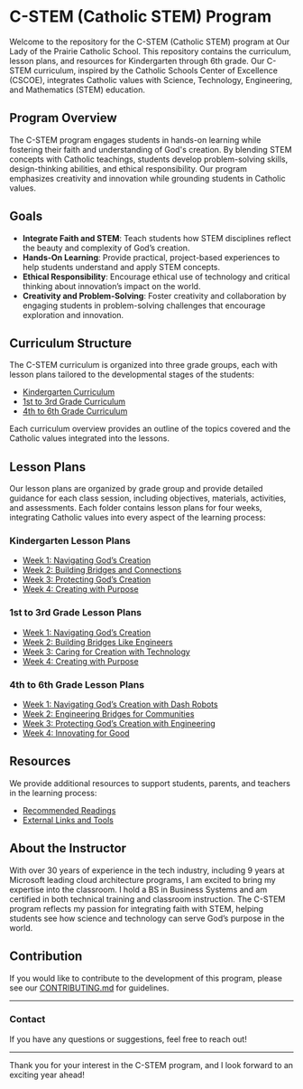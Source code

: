 # C-STEM (Catholic STEM) Program

Welcome to the repository for the C-STEM (Catholic STEM) program at Our Lady of the Prairie Catholic School. This repository contains the curriculum, lesson plans, and resources for Kindergarten through 6th grade. Our C-STEM curriculum, inspired by the Catholic Schools Center of Excellence (CSCOE), integrates Catholic values with Science, Technology, Engineering, and Mathematics (STEM) education.

## Program Overview

The C-STEM program engages students in hands-on learning while fostering their faith and understanding of God's creation. By blending STEM concepts with Catholic teachings, students develop problem-solving skills, design-thinking abilities, and ethical responsibility. Our program emphasizes creativity and innovation while grounding students in Catholic values.

## Goals

- **Integrate Faith and STEM**: Teach students how STEM disciplines reflect the beauty and complexity of God’s creation.
- **Hands-On Learning**: Provide practical, project-based experiences to help students understand and apply STEM concepts.
- **Ethical Responsibility**: Encourage ethical use of technology and critical thinking about innovation’s impact on the world.
- **Creativity and Problem-Solving**: Foster creativity and collaboration by engaging students in problem-solving challenges that encourage exploration and innovation.

## Curriculum Structure

The C-STEM curriculum is organized into three grade groups, each with lesson plans tailored to the developmental stages of the students:

- [Kindergarten Curriculum](./Curriculum/Kindergarten_Curriculum.md)
- [1st to 3rd Grade Curriculum](./Curriculum/1-3_Curriculum.md)
- [4th to 6th Grade Curriculum](./Curriculum/4-6_Curriculum.md)

Each curriculum overview provides an outline of the topics covered and the Catholic values integrated into the lessons.

## Lesson Plans

Our lesson plans are organized by grade group and provide detailed guidance for each class session, including objectives, materials, activities, and assessments. Each folder contains lesson plans for four weeks, integrating Catholic values into every aspect of the learning process:

### Kindergarten Lesson Plans
- [Week 1: Navigating God’s Creation](./LessonPlans/Kindergarten/Navigating%20God's%20Creation.md)
- [Week 2: Building Bridges and Connections](./LessonPlans/Kindergarten/Building%20Bridges%20and%20Connections.md)
- [Week 3: Protecting God’s Creation](./LessonPlans/Kindergarten/Protecting%20God's%20Creation.md)
- [Week 4: Creating with Purpose](./LessonPlans/Kindergarten/Creating%20with%20Purpose.md)

### 1st to 3rd Grade Lesson Plans
- [Week 1: Navigating God’s Creation](./LessonPlans/Grades1-3/Navigating%20God's%20Creation.md)
- [Week 2: Building Bridges Like Engineers](./LessonPlans/Grades1-3/Building%20Bridges%20Like%20Engineers.md)
- [Week 3: Caring for Creation with Technology](./LessonPlans/Grades1-3/Caring%20for%20Creation%20with%20Technology.md)
- [Week 4: Creating with Purpose](./LessonPlans/Grades1-3/Creating%20with%20Purpose.md)

### 4th to 6th Grade Lesson Plans
- [Week 1: Navigating God’s Creation with Dash Robots](./LessonPlans/Grades4-6/Navigating%20God's%20Creation%20with%20Dash%20Robots.md)
- [Week 2: Engineering Bridges for Communities](./LessonPlans/Grades4-6/Engineering%20Bridges%20for%20Communities.md)
- [Week 3: Protecting God’s Creation with Engineering](./LessonPlans/Grades4-6/Protecting%20God's%20Creation%20with%20Engineering.md)
- [Week 4: Innovating for Good](./LessonPlans/Grades4-6/Innovating%20for%20Good.md)

## Resources

We provide additional resources to support students, parents, and teachers in the learning process:

- [Recommended Readings](./Resources/Recommended_Readings.md)
- [External Links and Tools](./Resources/External_Links.md)

## About the Instructor

With over 30 years of experience in the tech industry, including 9 years at Microsoft leading cloud architecture programs, I am excited to bring my expertise into the classroom. I hold a BS in Business Systems and am certified in both technical training and classroom instruction. The C-STEM program reflects my passion for integrating faith with STEM, helping students see how science and technology can serve God’s purpose in the world.

## Contribution

If you would like to contribute to the development of this program, please see our [CONTRIBUTING.md](./CONTRIBUTING.md) for guidelines.

---

### Contact

If you have any questions or suggestions, feel free to reach out!

---

Thank you for your interest in the C-STEM program, and I look forward to an exciting year ahead!

